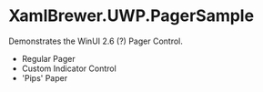 # XamlBrewer.UWP.PagerSample

Demonstrates the WinUI 2.6 (?) Pager Control.
* Regular Pager
* Custom Indicator Control
* 'Pips' Paper
